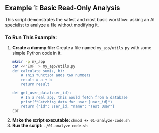 ## Example 1: Basic Read-Only Analysis

This script demonstrates the safest and most basic workflow: asking an AI specialist to analyze a file without modifying it.

### To Run This Example:

1.  **Create a dummy file:** Create a file named `my_app/utils.py` with some simple Python code in it.
    ```bash
    mkdir -p my_app
    cat <<'EOF' > my_app/utils.py
    def calculate_sum(a, b):
        # This function adds two numbers
        result = a + b
        return result

    def get_user_data(user_id):
        # In a real app, this would fetch from a database
        print(f"Fetching data for user {user_id}")
        return {"id": user_id, "name": "Test User"}
    EOF
    ```
2.  **Make the script executable:** `chmod +x 01-analyze-code.sh`
3.  **Run the script:** `./01-analyze-code.sh`
